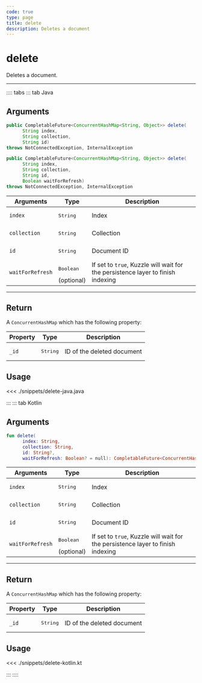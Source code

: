 ```yaml
---
code: true
type: page
title: delete
description: Deletes a document
---
```


# delete

Deletes a document.

---

:::: tabs
::: tab Java

## Arguments

```java
public CompletableFuture<ConcurrentHashMap<String, Object>> delete(
      String index,
      String collection,
      String id)
throws NotConnectedException, InternalException

public CompletableFuture<ConcurrentHashMap<String, Object>> delete(
      String index,
      String collection,
      String id,
      Boolean waitForRefresh)
throws NotConnectedException, InternalException
```

| Arguments          | Type                                         | Description                       |
| ------------------ | -------------------------------------------- | --------------------------------- |
| `index`            | <pre>String</pre>                            | Index                             |
| `collection`       | <pre>String</pre>                            | Collection                        |
| `id      `         | <pre>String</pre>                            | Document ID |
| `waitForRefresh`   | <pre>Boolean</pre> (optional)                | If set to `true`, Kuzzle will wait for the persistence layer to finish indexing|

---

## Return

A `ConcurrentHashMap` which has the following property:

| Property     | Type                         | Description                      |
|------------- |----------------------------- |--------------------------------- |
| `_id`        | <pre>String</pre>            | ID of the deleted document                       |

## Usage

<<< ./snippets/delete-java.java

:::
::: tab Kotlin

## Arguments

```kotlin
fun delete(
      index: String,
      collection: String,
      id: String?,
      waitForRefresh: Boolean? = null): CompletableFuture<ConcurrentHashMap<String, Any?>>
```

| Arguments          | Type                                         | Description                       |
| ------------------ | -------------------------------------------- | --------------------------------- |
| `index`            | <pre>String</pre>                            | Index                             |
| `collection`       | <pre>String</pre>                            | Collection                        |
| `id      `         | <pre>String</pre>                            | Document ID |
| `waitForRefresh`   | <pre>Boolean</pre> (optional)                | If set to `true`, Kuzzle will wait for the persistence layer to finish indexing|

---

## Return

A `ConcurrentHashMap` which has the following property:

| Property     | Type                         | Description                      |
|------------- |----------------------------- |--------------------------------- |
| `_id`        | <pre>String</pre>            | ID of the deleted document                       |

## Usage

<<< ./snippets/delete-kotlin.kt

:::
::::